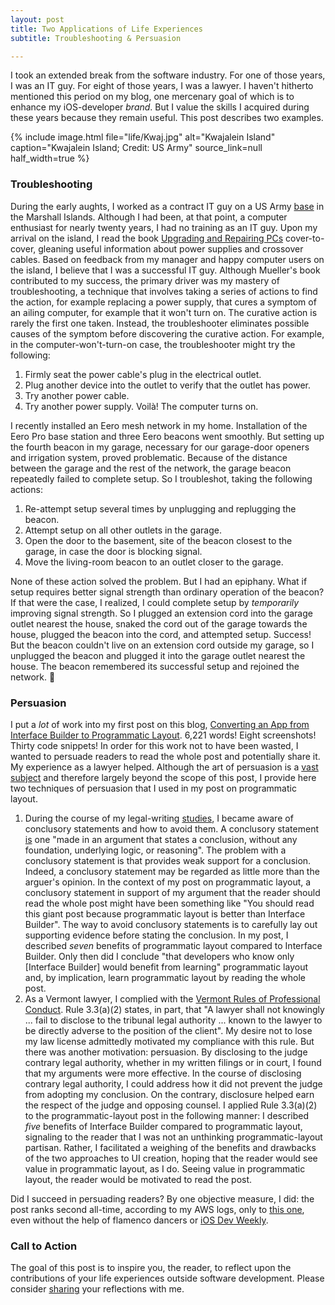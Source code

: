 ```yaml
---
layout: post
title: Two Applications of Life Experiences
subtitle: Troubleshooting & Persuasion

---
```


I took an extended break from the software industry. For one of those years, I was an IT guy. For eight of those years, I was a lawyer. I haven't hitherto mentioned this period on my blog, one mercenary goal of which is to enhance my iOS-developer _brand_. But I value the skills I acquired during these years because they remain useful. This post describes two examples.

<!--excerpt-->

{% include image.html
    file="life/Kwaj.jpg"
    alt="Kwajalein Island"
    caption="Kwajalein Island; Credit: US Army"
    source_link=null
    half_width=true
%}

### Troubleshooting

During the early aughts, I worked as a contract IT guy on a US Army [base](https://www.army.mil/article/234658/reagan_test_site_successfully_supports_hypersonic_test) in the Marshall Islands. Although I had been, at that point, a computer enthusiast for nearly twenty years, I had no training as an IT guy. Upon my arrival on the island, I read the book [Upgrading and Repairing PCs](https://www.informit.com/authors/bio/96f57ed8-2faa-4e08-bd72-5dcacd2b103a) cover-to-cover, gleaning useful information about power supplies and crossover cables. Based on feedback from my manager and happy computer users on the island, I believe that I was a successful IT guy. Although Mueller's book contributed to my success, the primary driver was my mastery of troubleshooting, a technique that involves taking a series of actions to find the action, for example replacing a power supply, that cures a symptom of an ailing computer, for example that it won't turn on. The curative action is rarely the first one taken. Instead, the troubleshooter eliminates possible causes of the symptom before discovering the curative action. For example, in the computer-won't-turn-on case, the troubleshooter might try the following:

1. Firmly seat the power cable's plug in the electrical outlet.
2. Plug another device into the outlet to verify that the outlet has power.
3. Try another power cable.
4. Try another power supply. Voilà! The computer turns on.

I recently installed an Eero mesh network in my home. Installation of the Eero Pro base station and three Eero beacons went smoothly. But setting up the fourth beacon in my garage, necessary for our garage-door openers and irrigation system, proved problematic. Because of the distance between the garage and the rest of the network, the garage beacon repeatedly failed to complete setup. So I troubleshot, taking the following actions:

1. Re-attempt setup several times by unplugging and replugging the beacon.
2. Attempt setup on all other outlets in the garage.
3. Open the door to the basement, site of the beacon closest to the garage, in case the door is blocking signal.
4. Move the living-room beacon to an outlet closer to the garage.

None of these action solved the problem. But I had an epiphany. What if setup requires better signal strength than ordinary operation of the beacon? If that were the case, I realized, I could complete setup by _temporarily_ improving signal strength. So I plugged an extension cord into the garage outlet nearest the house, snaked the cord out of the garage towards the house, plugged the beacon into the cord, and attempted setup. Success! But the beacon couldn't live on an extension cord outside my garage, so I unplugged the beacon and plugged it into the garage outlet nearest the house. The beacon remembered its successful setup and rejoined the network. 💪

### Persuasion

I put a _lot_ of work into my first post on this blog, [Converting an App from Interface Builder to Programmatic Layout](https://racecondition.software/blog/programmatic-layout/). 6,221 words! Eight screenshots! Thirty code snippets! In order for this work not to have been wasted, I wanted to persuade readers to read the whole post and potentially share it. My experience as a lawyer helped. Although the art of persuasion is a [vast](https://www.amazon.com/Scalia-Garners-Making-Your-Case-ebook/dp/B002PEP4NW/ref=sr_1_1?crid=1EFD1AA8BTGBH&dchild=1&keywords=making+your+case+the+art+of+persuading+judges&qid=1587331186&sprefix=making+your+case%2Caps%2C204&sr=8-1) [subject](https://www.law.uh.edu/faculty/adjunct/dstevenson/2018Spring/CANONS%20OF%20CONSTRUCTION.pdf) and therefore largely beyond the scope of this post, I provide here two techniques of persuasion that I used in my post on programmatic layout.

1. During the course of my legal-writing [studies](https://www.storytellingforlawyers.com/philip-n-meyer), I became aware of conclusory statements and how to avoid them. A conclusory statement [is](http://livingstingy.blogspot.com/2013/12/conclusory-statements.html) one "made in an argument that states a conclusion, without any foundation, underlying logic, or reasoning". The problem with a conclusory statement is that provides weak support for a conclusion. Indeed, a conclusory statement may be regarded as little more than the arguer's opinion. In the context of my post on programmatic layout, a conclusory statement in support of my argument that the reader should read the whole post might have been something like "You should read this giant post because programmatic layout is better than Interface Builder". The way to avoid conclusory statements is to carefully lay out supporting evidence before stating the conclusion. In my post, I described _seven_ benefits of programmatic layout compared to Interface Builder. Only then did I conclude "that developers who know only [Interface Builder] would benefit from learning" programmatic layout and, by implication, learn programmatic layout by reading the whole post.
2. As a Vermont lawyer, I complied with the [Vermont Rules of Professional Conduct](https://www.vermontjudiciary.org/sites/default/files/documents/VermontRulesofProfessionalConduct.pdf). Rule 3.3(a)(2) states, in part, that "A lawyer shall not knowingly ... fail to disclose to the tribunal legal authority ... known to the lawyer to be directly adverse to the position of the client". My desire not to lose my law license admittedly motivated my compliance with this rule. But there was another motivation: persuasion. By disclosing to the judge contrary legal authority, whether in my written filings or in court, I found that my arguments were more effective. In the course of disclosing contrary legal authority, I could address how it did not prevent the judge from adopting my conclusion. On the contrary, disclosure helped earn the respect of the judge and opposing counsel. I applied Rule 3.3(a)(2) to the programmatic-layout post in the following manner: I described _five_ benefits of Interface Builder compared to programmatic layout, signaling to the reader that I was not an unthinking programmatic-layout partisan. Rather, I facilitated a weighing of the benefits and drawbacks of the two approaches to UI creation, hoping that the reader would see value in programmatic layout, as I do. Seeing value in programmatic layout, the reader would be motivated to read the post.

Did I succeed in persuading readers? By one objective measure, I did: the post ranks second all-time, according to my AWS logs, only to [this one](https://racecondition.software/blog/unit-testing/), even without the help of flamenco dancers or [iOS Dev Weekly](https://iosdevweekly.com/issues/380#code).

### Call to Action

The goal of this post is to inspire you, the reader, to reflect upon the contributions of your life experiences outside software development. Please consider [sharing](https://racecondition.software/contact/) your reflections with me.
